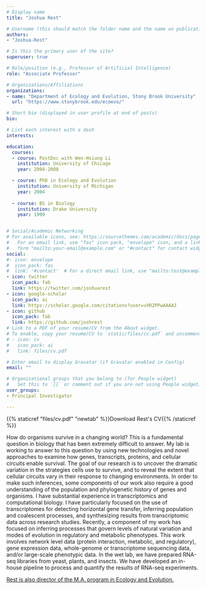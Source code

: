 ```yaml
---
# Display name
title: "Joshua Rest"

# Username (this should match the folder name and the name on publications)
authors:
- "Joshua-Rest"

# Is this the primary user of the site?
superuser: true

# Role/position (e.g., Professor of Artificial Intelligence)
role: "Associate Professor"

# Organizations/Affiliations
organizations:
- name: "Department of Ecology and Evolution, Stony Brook University"
  url: "https://www.stonybrook.edu/ecoevo/"

# Short bio (displayed in user profile at end of posts)
bio: 

# List each interest with a dash
interests:

education:
  courses:
  - course: PostDoc with Wen-Hsiung Li
    institution: University of Chicago
    year: 2004-2008

  - course: PhD in Ecology and Evolution
    institution: University of Michigan
    year: 2004
    
  - course: BS in Biology
    institution: Drake University
    year: 1999


# Social/Academic Networking
# For available icons, see: https://sourcethemes.com/academic/docs/page-builder/#icons
#   For an email link, use "fas" icon pack, "envelope" icon, and a link in the
#   form "mailto:your-email@example.com" or "#contact" for contact widget.
social:
#- icon: envelope
#  icon_pack: fas
#  link: '#contact'  # For a direct email link, use "mailto:test@example.org".
- icon: twitter
  icon_pack: fab
  link: https://twitter.com/joshuarest
- icon: google-scholar
  icon_pack: ai
  link: https://scholar.google.com/citations?user=vXR2PPwAAAAJ
- icon: github
  icon_pack: fab
  link: https://github.com/joshrest
# Link to a PDF of your resume/CV from the About widget.
# To enable, copy your resume/CV to `static/files/cv.pdf` and uncomment the lines below.
# - icon: cv
#   icon_pack: ai
#   link: files/cv.pdf

# Enter email to display Gravatar (if Gravatar enabled in Config)
email: ""

# Organizational groups that you belong to (for People widget)
#   Set this to `[]` or comment out if you are not using People widget.
user_groups:
- Principal Investigator

---
```

 {{% staticref "files/cv.pdf" "newtab" %}}Download Rest's CV{{% /staticref %}} <p>

How do organisms survive in a changing world? 
This is a fundamental question in biology that has been extremely difficult to answer. 
My lab is working to answer to this question by using new technologies and novel approaches to examine how genes, transcripts, proteins, and cellular circuits enable survival. 
The goal of our research is to uncover the dramatic variation in the strategies cells use to survive, and to reveal the extent that cellular circuits vary in their response to changing environments. 
In order to make such inferences, some components of our work also require a good understanding of the population and phylogenetic history of genes and organisms.
I have substantial experience in transcriptomics and computational biology. 
I have particularly focused on the use of transcriptomes for detecting horizontal gene transfer, inferring population and coalescent processes, and synthesizing results from transcriptomic data across research studies. Recently, a component of my work has focused on inferring processes that govern levels of natural variation and modes of evolution in regulatory and metabolic phenotypes. This work involves network level data (protein interaction, metabolic, and regulatory), gene expression data, whole-genome or transcriptome sequencing data, and/or large-scale phenotypic data. In the wet lab, we have prepared RNA-seq libraries from yeast, plants, and insects. We have developed an in-house pipeline to process and quantify the results of RNA-seq experiments.
 <p> <a href="https://www.stonybrook.edu/commcms/ecoevo/_program/maprogram.php">Rest is also director of the M.A. program in Ecology and Evolution.</a>
